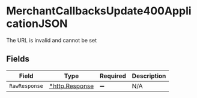 # MerchantCallbacksUpdate400ApplicationJSON

The URL is invalid and cannot be set


## Fields

| Field                                                  | Type                                                   | Required                                               | Description                                            |
| ------------------------------------------------------ | ------------------------------------------------------ | ------------------------------------------------------ | ------------------------------------------------------ |
| `RawResponse`                                          | [*http.Response](https://pkg.go.dev/net/http#Response) | :heavy_minus_sign:                                     | N/A                                                    |